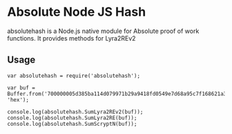 # Absolute Node JS Hash

absolutehash is a Node.js native module for Absolute proof of work functions. It provides methods for Lyra2REv2

## Usage

    var absolutehash = require('absolutehash');

    var buf = Buffer.from('700000005d385ba114d079971b29a9418fd0549e7d68a95c7f168621a314201000000000578586d149fd07b22f3a8a347c516de7052f034d2b76ff68e0d6ecff9b77a45489e3fd511732011df0731000', 'hex');

    console.log(absolutehash.SumLyra2REv2(buf));
    console.log(absolutehash.SumLyra2RE(buf));
    console.log(absolutehash.SumScryptN(buf));
